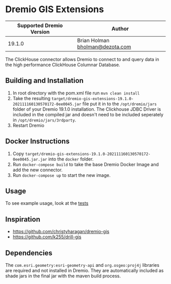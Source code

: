 # Dremio GIS Extensions


| Supported Dremio Version | Author                            |
|--------------------------|-----------------------------------|
| 19.1.0                   | Brian Holman <bholman@dezota.com> |

The ClickHouse connector allows Dremio to connect to and query data in the high performance ClickHouse Columnar Database.

## Building and Installation

1. In root directory with the pom.xml file run `mvn clean install`
2. Take the resulting `target/dremio-gis-extensions-19.1.0-202111160130570172-0ee0045.jar` file put it in to the `/opt/dremio/jars` folder of your Dremio 19.1.0 installation.  The Clickhouse JDBC Driver is included in the compiled jar and doesn't need to be included seperately in `/opt/dremio/jars/3rdparty`.
3. Restart Dremio

## Docker Instructions
1. Copy `target/dremio-gis-extensions-19.1.0-202111160130570172-0ee0045.jar.jar` into the `docker` folder.
2. Run `docker-compose build` to take the base Dremio Docker Image and add the new connector.
3. Run `docker-compose up` to start the new image.

## Usage

To see example usage, look at the [tests](./tests/TESTS.md)

## Inspiration
*    https://github.com/christyharagan/dremio-gis
*    https://github.com/k255/drill-gis

## Dependencies

The ```com.esri.geometry:esri-geometry-api``` and ```org.osgeo:proj4j``` libraries are required and not installed in Dremio.
They are automatically included as shade jars in the final jar with the maven build process.


